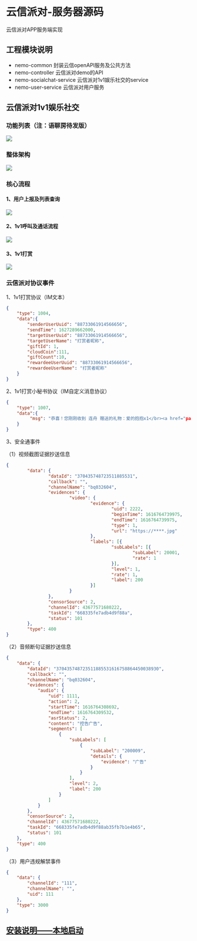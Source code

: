 云信派对-服务器源码
=========================
云信派对APP服务端实现
## 工程模块说明
* nemo-common 封装云信openAPI服务及公共方法
* nemo-controller 云信派对demo的API
* nemo-socialchat-service 云信派对1v1娱乐社交的service
* nemo-user-service 云信派对用户服务

## 云信派对1v1娱乐社交
### 功能列表（注：语聊房待发版）
![](./doc/功能列表.png)
### 整体架构
![](./doc/1V1娱乐社交架构.jpg)
### 核心流程
#### 1、用户上报及列表查询
![](./doc/用户上报及用户列表查询流程.jpg)
#### 2、1v1呼叫及通话流程
![](./doc/1v1呼叫及通话流程.jpg)
#### 3、1v1打赏
![](./doc/打赏.jpg)
### 云信派对协议事件
1、1v1打赏协议（IM文本）
```json
{
    "type": 1004,
    "data":{
        "senderUserUuid": "88733061914566656",
        "sendTime": 1627289662000,
        "targetUserUuid": "88733061914566656",
        "targetUserName": "打赏者昵称",
        "giftId": 1,
        "cloudCoin":111,
        "giftCount":10,
        "rewardeeUserUuid": "88733061914566656",
        "rewardeeUserName": "打赏者昵称"    
    }
}
```
2、1v1打赏小秘书协议（IM自定义消息协议）
```json
{
    "type": 1007,
    "data":{
         "msg": "恭喜！您刚刚收到 连舟 赠送的礼物：爱的抱抱x1</br><a href="party://chat/p2pChat/user=">快去感谢TA吧～</a>"   
    }
}
```
3、安全通事件

（1）视频截图证据抄送信息
```json
{ 
        "data": { 
                "dataId": "370435748723511885531", 
                "callback": "", 
                "channelName": "bq032604", 
                "evidences": { 
                        "video": { 
                                "evidence": { 
                                        "uid": 2222, 
                                        "beginTime": 1616764739975, 
                                        "endTime": 1616764739975, 
                                        "type": 1, 
                                        "url": "https://****.jpg" 
                                }, 
                                "labels": [{ 
                                        "subLabels": [{ 
                                                "subLabel": 20001, 
                                                "rate": 1 
                                        }], 
                                        "level": 1, 
                                        "rate": 1, 
                                        "label": 200 
                                }] 
                        } 
                }, 
                "censorSource": 2, 
                "channelId": 43677571680222, 
                "taskId": "668335fe7adb4d9f88a", 
                "status": 101 
        }, 
        "type": 400 
}
```
（2）音频断句证据抄送信息
```json
{ 
    "data": { 
        "dataId": "370435748723511885531616758864450038930", 
        "callback": "", 
        "channelName": "bq032604", 
        "evidences": { 
            "audio": { 
                "uid": 1111, 
                "action": 2, 
                "startTime": 1616764308692, 
                "endTime": 1616764309532, 
                "asrStatus": 2, 
                "content": "控告广告", 
                "segments": [ 
                    { 
                        "subLabels": [ 
                            { 
                                "subLabel": "200009", 
                                "details": { 
                                    "evidence": "广告" 
                                } 
                            } 
                        ], 
                        "level": 2, 
                        "label": 200 
                    } 
                ] 
            } 
        }, 
        "censorSource": 2, 
        "channelId": 43677571680222, 
        "taskId": "668335fe7adb4d9f88ab35fb7b1e4b65", 
        "status": 101 
    }, 
    "type": 400 
}
```

（3）用户违规解禁事件
```json
{ 
    "data": { 
        "channelId": "111", 
        "channelName": "", 
        "uid": 111
    }, 
    "type": 3000 
}
```
## [安装说明——本地启动](./安装说明.md)


